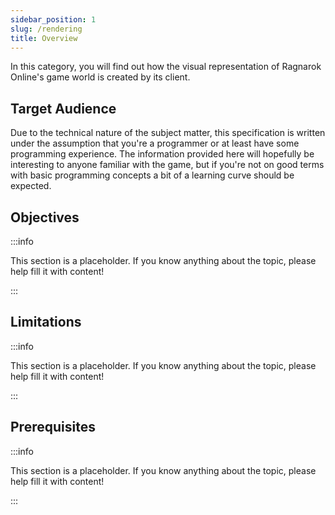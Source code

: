 ```yaml
---
sidebar_position: 1
slug: /rendering
title: Overview
---
```


In this category, you will find out how the visual representation of Ragnarok Online's game world is created by its client.

## Target Audience

Due to the technical nature of the subject matter, this specification is written under the assumption that you're a programmer or at least have some programming experience. The information provided here will hopefully be interesting to anyone familiar with the game, but if you're not on good terms with basic programming concepts a bit of a learning curve should be expected.

## Objectives

:::info

This section is a placeholder. If you know anything about the topic, please help fill it with content!

:::

## Limitations

:::info

This section is a placeholder. If you know anything about the topic, please help fill it with content!

:::

## Prerequisites

:::info

This section is a placeholder. If you know anything about the topic, please help fill it with content!

:::
